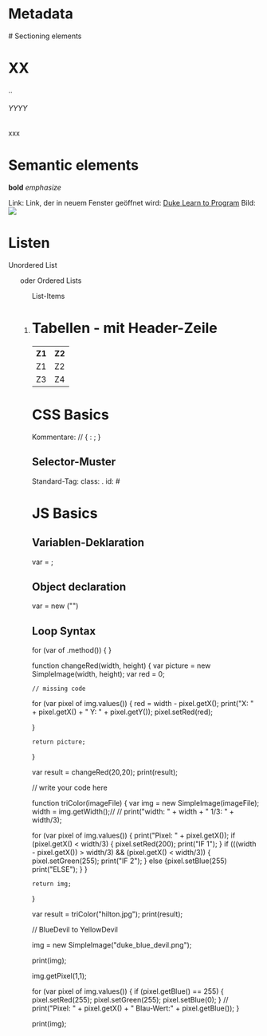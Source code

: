 # Metadata
<html>
  <head>
    <title>xx</title>
  </head>
# Sectioning elements
  <body>
    <h1>XX</h1>
    ..
    <h6>YYYY</h6>
    <div></div>
    <p>xxx</p>
  </body>
</html>

# Semantic elements
<b>bold</b>
<em>emphasize</em>

Link: <a src="link">
Link, der in neuem Fenster geöffnet wird: <a href="http://www.dukelearntoprogram.com/" target="blank_" name="Duke_Link">Duke Learn to Program</a>
Bild: <img src="link">

# Listen
Unordered List <ul> oder Ordered Lists <ol>
List-Items <li>

# Tabellen - mit Header-Zeile
<table>
  <tr>
    <th>Z1</th>
    <th>Z2</th>
  <tr>
    <td>Z1</td>
    <td>Z2</td>
  </tr>
  <tr>
    <td>Z3</td>
    <td>Z4</td>
  </tr>
</table>

# CSS Basics

Kommentare: /*<kommentar>*/
<selector> {
  <property>: <value>;
}
## Selector-Muster
Standard-Tag: <htmlSelector>
class: .<selfGivenNameSelector>
id: #<selfGivenNameSelector>

# JS Basics
## Variablen-Deklaration
var <name> = <value>;
## Object declaration
var <object> = new <name of type to create>("<parameter>")

## Loop Syntax
for (var <variable> of <object>.method()) {
    <to something>
  }



function changeRed(width, height) {
    var picture = new SimpleImage(width, height);
    var red = 0;

    // missing code
  for (var pixel of img.values()) {
    red = width - pixel.getX(); 
    print("X: " + pixel.getX() + " Y: " + pixel.getY());
    pixel.setRed(red);

  }

    return picture;
}

var result = changeRed(20,20);
print(result);



// write your code here


function triColor(imageFile) {
    var img = new SimpleImage(imageFile);
    width = img.getWidth();//
//    print("width: " + width + " 1/3: " + width/3);

  for (var pixel of img.values()) {
          print("Pixel: " + pixel.getX());
      if (pixel.getX() < width/3) {
          pixel.setRed(200);
          print("IF 1");
      }
      if (((width - pixel.getX()) > width/3) && (pixel.getX() < width/3)) {
          pixel.setGreen(255);
          print("IF 2");
      }
      else {pixel.setBlue(255)
          print("ELSE");
      }
  }

    return img;
}

var result = triColor("hilton.jpg");
print(result);




// BlueDevil to YellowDevil

img = new SimpleImage("duke_blue_devil.png");

print(img);

img.getPixel(1,1);

for (var pixel of img.values()) {
      if (pixel.getBlue() == 255) {
          pixel.setRed(255);
          pixel.setGreen(255);
          pixel.setBlue(0);
      }
//  print("Pixel: " + pixel.getX() + " Blau-Wert:" + pixel.getBlue());
}

print(img);